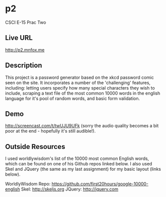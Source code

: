p2
==

CSCI E-15 Prac Two

Live URL
--
http://p2.mnfox.me

Description 
--
This project is a password generator based on the xkcd password comic seen on the site. It incorporates a number of the 'challenging' features, including: letting users specify how many special characters they wish to include, scraping a text file of the most common 10000 words in the english language for it's pool of random words, and basic form validation.

Demo
--
http://screencast.com/t/twUJU9UFk (sorry the audio quality becomes a bit poor at the end - hopefully it's still audible!). 

Outside Resources
--
I used worldlywisdom's list of the 10000 most common English words, which can be found on one of his Github repos linked below. I also used Skel and JQuery (the same as my last assignment) for my basic layout (links below).

WorldlyWisdom Repo: https://github.com/first20hours/google-10000-english
Skel: http://skeljs.org
JQuery: http://jquery.com
